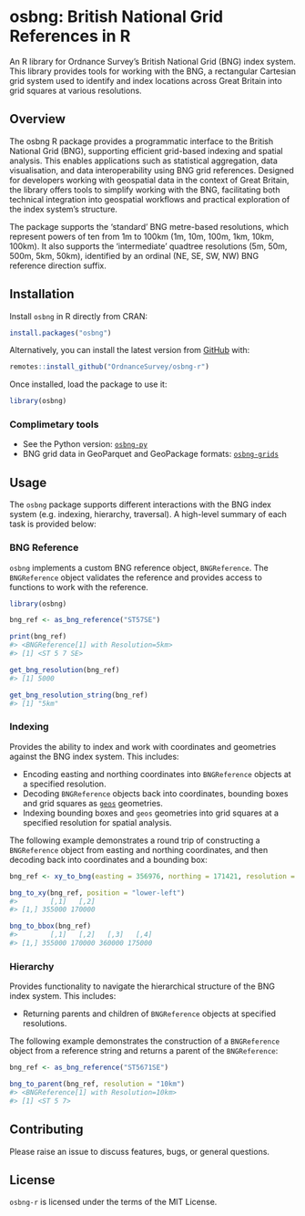 
<!-- README.md is generated from README.Rmd. Please edit that file -->

# osbng: British National Grid References in R

An R library for Ordnance Survey’s British National Grid (BNG) index
system. This library provides tools for working with the BNG, a
rectangular Cartesian grid system used to identify and index locations
across Great Britain into grid squares at various resolutions.

## Overview

The osbng R package provides a programmatic interface to the British
National Grid (BNG), supporting efficient grid-based indexing and
spatial analysis. This enables applications such as statistical
aggregation, data visualisation, and data interoperability using BNG
grid references. Designed for developers working with geospatial data in
the context of Great Britain, the library offers tools to simplify
working with the BNG, facilitating both technical integration into
geospatial workflows and practical exploration of the index system’s
structure.

The package supports the ‘standard’ BNG metre-based resolutions, which
represent powers of ten from 1m to 100km (1m, 10m, 100m, 1km, 10km,
100km). It also supports the ‘intermediate’ quadtree resolutions (5m,
50m, 500m, 5km, 50km), identified by an ordinal (NE, SE, SW, NW) BNG
reference direction suffix.

## Installation

Install `osbng` in R directly from CRAN:

``` r
install.packages("osbng")
```

Alternatively, you can install the latest version from
[GitHub](https://github.com/OrdnanceSurvey/osbng-r) with:

``` r
remotes::install_github("OrdnanceSurvey/osbng-r")
```

Once installed, load the package to use it:

``` r
library(osbng)
```

### Complimetary tools

- See the Python version:
  [`osbng-py`](https://github.com/OrdnanceSurvey/osbng-py)
- BNG grid data in GeoParquet and GeoPackage formats:
  [`osbng-grids`](https://github.com/OrdnanceSurvey/osbng-grids)

## Usage

The `osbng` package supports different interactions with the BNG index
system (e.g. indexing, hierarchy, traversal). A high-level summary of
each task is provided below:

### BNG Reference

`osbng` implements a custom BNG reference object, `BNGReference`. The
`BNGReference` object validates the reference and provides access to
functions to work with the reference.

``` r
library(osbng)

bng_ref <- as_bng_reference("ST57SE")

print(bng_ref)
#> <BNGReference[1] with Resolution=5km>
#> [1] <ST 5 7 SE>

get_bng_resolution(bng_ref)
#> [1] 5000

get_bng_resolution_string(bng_ref)
#> [1] "5km"
```

### Indexing

Provides the ability to index and work with coordinates and geometries
against the BNG index system. This includes:

- Encoding easting and northing coordinates into `BNGReference` objects
  at a specified resolution.
- Decoding `BNGReference` objects back into coordinates, bounding boxes
  and grid squares as [`geos`](https://cran.r-project.org/package=geos)
  geometries.
- Indexing bounding boxes and `geos` geometries into grid squares at a
  specified resolution for spatial analysis.

The following example demonstrates a round trip of constructing a
`BNGReference` object from easting and northing coordinates, and then
decoding back into coordinates and a bounding box:

``` r
bng_ref <- xy_to_bng(easting = 356976, northing = 171421, resolution = "5km")

bng_to_xy(bng_ref, position = "lower-left")
#>        [,1]   [,2]
#> [1,] 355000 170000

bng_to_bbox(bng_ref)
#>        [,1]   [,2]   [,3]   [,4]
#> [1,] 355000 170000 360000 175000
```

### Hierarchy

Provides functionality to navigate the hierarchical structure of the BNG
index system. This includes:

- Returning parents and children of `BNGReference` objects at specified
  resolutions.

The following example demonstrates the construction of a `BNGReference`
object from a reference string and returns a parent of the
`BNGReference`:

``` r
bng_ref <- as_bng_reference("ST5671SE")

bng_to_parent(bng_ref, resolution = "10km")
#> <BNGReference[1] with Resolution=10km>
#> [1] <ST 5 7>
```

## Contributing

Please raise an issue to discuss features, bugs, or general questions.

## License

`osbng-r` is licensed under the terms of the MIT License.
